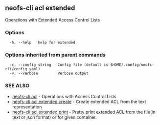 ## neofs-cli acl extended

Operations with Extended Access Control Lists

### Options

```
  -h, --help   help for extended
```

### Options inherited from parent commands

```
  -c, --config string   Config file (default is $HOME/.config/neofs-cli/config.yaml)
  -v, --verbose         Verbose output
```

### SEE ALSO

* [neofs-cli acl](neofs-cli_acl.md)	 - Operations with Access Control Lists
* [neofs-cli acl extended create](neofs-cli_acl_extended_create.md)	 - Create extended ACL from the text representation
* [neofs-cli acl extended print](neofs-cli_acl_extended_print.md)	 - Pretty print extended ACL from the file(in text or json format) or for given container.

